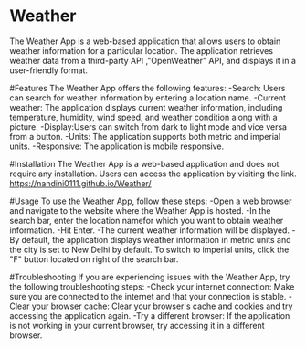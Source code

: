 
# Weather
The Weather App is a web-based application that allows users to obtain weather information for a particular location. The application retrieves weather data from a third-party API ,"OpenWeather" API, and displays it in a user-friendly format.

#Features
The Weather App offers the following features:
-Search: Users can search for weather information by entering a location name.
-Current weather: The application displays current weather information, including temperature, humidity, wind speed, and weather condition along with a picture.
-Display:Users can switch from dark to light mode and vice versa from a button.
-Units: The application supports both metric and imperial units.
-Responsive: The application is mobile responsive.

#Installation
The Weather App is a web-based application and does not require any installation. Users can access the application by visiting the link.
https://nandini0111.github.io/Weather/

#Usage
To use the Weather App, follow these steps:
-Open a web browser and navigate to the website where the Weather App is hosted.
-In the search bar, enter the location namefor which you want to obtain weather information.
-Hit Enter.
-The current weather information will be displayed.
-By default, the application displays weather information in metric units and the city is set to New Delhi by default. To switch to imperial units, click the "F" button located on right of the search bar.

#Troubleshooting
If you are experiencing issues with the Weather App, try the following troubleshooting steps:
-Check your internet connection: Make sure you are connected to the internet and that your connection is stable.
-Clear your browser cache: Clear your browser's cache and cookies and try accessing the application again.
-Try a different browser: If the application is not working in your current browser, try accessing it in a different browser.
